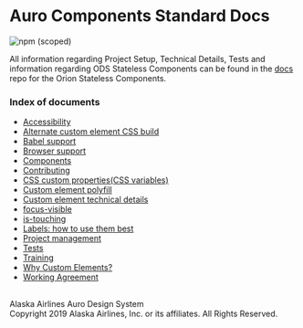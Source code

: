 # Auro Components Standard Docs

![npm (scoped)](https://img.shields.io/npm/v/@alaskaairux/ods-docs.svg?color=orange)

All information regarding Project Setup, Technical Details, Tests and information regarding ODS Stateless Components can be found in the [docs](https://github.com/AlaskaAirlines/OrionStatelessComponents__docs/tree/master/src) repo for the Orion Stateless Components.

### Index of documents

* [Accessibility](https://github.com/AlaskaAirlines/OrionStatelessComponents__docs/blob/master/src/A11Y.md)
* [Alternate custom element CSS build](https://github.com/AlaskaAirlines/OrionStatelessComponents__docs/blob/master/src/ALT_BUILD.md)
* [Babel support](https://github.com/AlaskaAirlines/OrionStatelessComponents__docs/blob/master/src/BABEL_SUPPORT.md)
* [Browser support](https://github.com/AlaskaAirlines/OrionStatelessComponents__docs/blob/master/src/BROWSER_SUPPORT.md)
* [Components](https://github.com/AlaskaAirlines/OrionStatelessComponents__docs/blob/master/src/COMPONENTS.md)
* [Contributing](https://github.com/AlaskaAirlines/OrionStatelessComponents__docs/blob/master/src/CONTRIBUTING.md)
* [CSS custom properties(CSS variables)](https://github.com/AlaskaAirlines/OrionStatelessComponents__docs/blob/master/src/CUSTOM_PROPERTIES.md)
* [Custom element polyfill](https://github.com/AlaskaAirlines/OrionStatelessComponents__docs/blob/master/src/POLYFILL.md)
* [Custom element technical details](https://github.com/AlaskaAirlines/OrionStatelessComponents__docs/blob/master/src/TECH_DETAILS.md)
* [focus-visible](https://github.com/AlaskaAirlines/OrionStatelessComponents__docs/blob/master/src/FOCUS_VISIBLE.md)
* [is-touching](https://github.com/AlaskaAirlines/OrionStatelessComponents__docs/blob/master/src/IS_TOUCHING.md)
* [Labels: how to use them best](https://github.com/AlaskaAirlines/OrionStatelessComponents__docs/blob/master/src/LABELS.md)
* [Project management](https://github.com/AlaskaAirlines/OrionStatelessComponents__docs/blob/master/src/PROJECTS.md)
* [Tests](https://github.com/AlaskaAirlines/OrionStatelessComponents__docs/blob/master/src/TESTS.md)
* [Training](https://github.com/AlaskaAirlines/auro_docs/blob/master/src/training/README.md)
* [Why Custom Elements?](https://github.com/AlaskaAirlines/OrionStatelessComponents__docs/blob/master/src/WHY_CUSTOMELEMENT.md)
* [Working Agreement](https://github.com/AlaskaAirlines/OrionStatelessComponents__docs/blob/master/src/WORKING_AGREEMENT.md)


##

<footer>
Alaska Airlines Auro Design System<br>
Copyright 2019 Alaska Airlines, Inc. or its affiliates. All Rights Reserved.
</footer>
